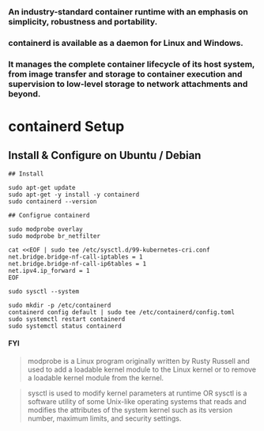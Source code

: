 ### An industry-standard container runtime with an emphasis on simplicity, robustness and portability.

### containerd is available as a daemon for Linux and Windows. 

### It manages the complete container lifecycle of its host system, from image transfer and storage to container execution and supervision to low-level storage to network attachments and beyond.

# containerd Setup  

## Install & Configure on Ubuntu / Debian

```
## Install 

sudo apt-get update
sudo apt-get -y install -y containerd
sudo containerd --version
```

```
## Configrue containerd 

sudo modprobe overlay
sudo modprobe br_netfilter

cat <<EOF | sudo tee /etc/sysctl.d/99-kubernetes-cri.conf
net.bridge.bridge-nf-call-iptables = 1
net.bridge.bridge-nf-call-ip6tables = 1
net.ipv4.ip_forward = 1
EOF

sudo sysctl --system

sudo mkdir -p /etc/containerd
containerd config default | sudo tee /etc/containerd/config.toml
sudo systemctl restart containerd
sudo systemctl status containerd
```
#### FYI

> modprobe is a Linux program originally written by Rusty Russell and used to add a loadable kernel module to the Linux kernel or to remove a loadable kernel module from the kernel.

> sysctl is used to modify kernel parameters at runtime OR sysctl is a software utility of some Unix-like operating systems that reads and modifies the attributes of the system kernel such as its version number, maximum limits, and security settings. 
